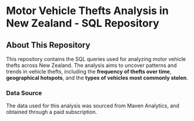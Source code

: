 # Motor Vehicle Thefts Analysis in New Zealand - SQL Repository

## About This Repository

This repository contains the SQL queries used for analyzing motor vehicle thefts across New Zealand. The analysis aims to uncover patterns and trends in vehicle thefts, including the **frequency of thefts over time**, **geographical hotspots**, and the **types of vehicles most commonly stolen**.
### Data Source

The data used for this analysis was sourced from Maven Analytics, and obtained through a paid subscription.


